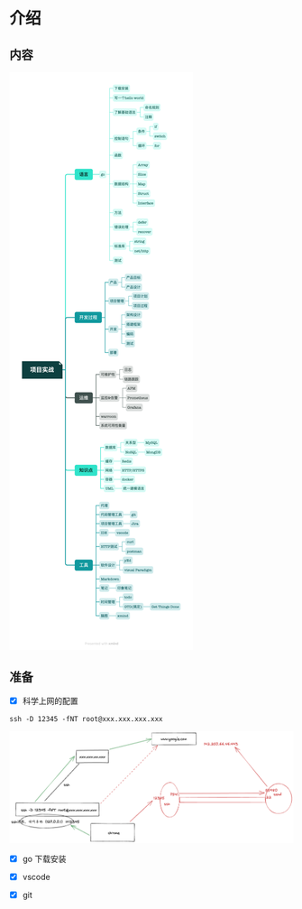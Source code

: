 # 介绍

## 内容

![项目实战](项目实战.png)

## 准备

- [x] 科学上网的配置

```
ssh -D 12345 -fNT root@xxx.xxx.xxx.xxx
```

![科学上网](科学上网.png)

- [x] go 下载安装
- [x] vscode
- [x] git

